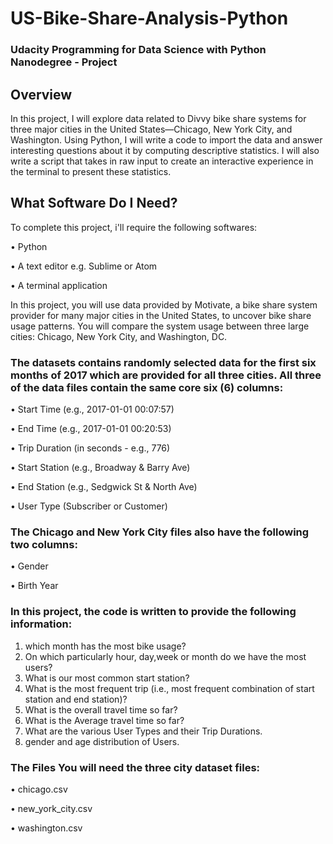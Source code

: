 # US-Bike-Share-Analysis-Python

### Udacity  Programming for Data Science with Python Nanodegree - Project

## Overview
In this project, I will explore data related to Divvy bike share systems for three major cities in the United States—Chicago, New York City, and Washington. Using Python, I will write a code to import the data and answer interesting questions about it by computing descriptive statistics. I will also write a script that takes in raw input to create an interactive experience in the terminal to present these statistics.

## What Software Do I Need?

To complete this project, i'll require the following softwares:

• Python

• A text editor e.g. Sublime or Atom

• A terminal application

In this project, you will use data provided by Motivate, a bike share system provider for many major cities in the United States, to uncover bike share usage patterns. You will compare the system usage between three large cities: 
Chicago, 
New York City, 
and Washington, DC.

### The datasets contains randomly selected data for the first six months of 2017 which are provided for all three cities. All three of the data files contain the same core six (6) columns: 

• Start Time (e.g., 2017-01-01 00:07:57) 

• End Time (e.g., 2017-01-01 00:20:53) 

• Trip Duration (in seconds - e.g., 776) 

• Start Station (e.g., Broadway & Barry Ave) 

• End Station (e.g., Sedgwick St & North Ave) 

• User Type (Subscriber or Customer)

### The Chicago and New York City files also have the following two columns: 

• Gender 

• Birth Year

### In this project, the code is written to provide the following information:

1. which month has the most bike usage?
2. On which particularly hour, day,week or month do we have the most users?
5. What is our most common start station?
6. What is the most frequent trip (i.e., most frequent combination of start station and end station)?
7. What is the overall travel time so far?
8. What is the Average travel time so far?
9. What are the various User Types and their Trip Durations.
10. gender and age distribution of Users.


### The Files You will need the three city dataset files: 

• chicago.csv 

• new_york_city.csv

• washington.csv
